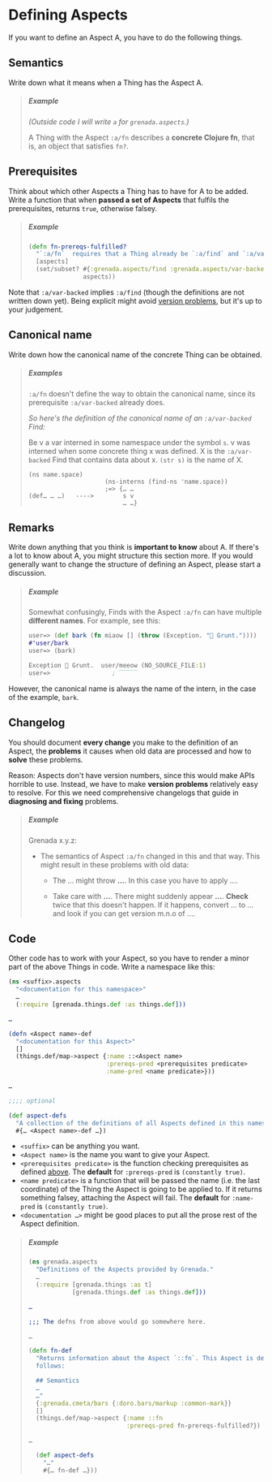 # Defining Aspects

If you want to define an Aspect A, you have to do the following things.

## Semantics

Write down what it means when a Thing has the Aspect A.

> ##### Example
>
> *(Outside code I will write `a` for `grenada.aspects`.)*
>
> A Thing with the Aspect `:a/fn` describes a **concrete Clojure fn**, that is,
> an object that satisfies `fn?`.

## Prerequisites

Think about which other Aspects a Thing has to have for A to be added. Write a
function that when **passed a set of Aspects** that fulfils the prerequisites,
returns `true`, otherwise falsey.

> ##### Example
>
> ```clojure
> (defn fn-prereqs-fulfilled?
>   "`:a/fn`  requires that a Thing already be `:a/find` and `:a/var-backed`."
>   [aspects]
>   (set/subset? #{:grenada.aspects/find :grenada.aspects/var-backed}
>                aspects))
> ```

Note that `:a/var-backed` implies `:a/find` (though the definitions are not
written down yet). Being explicit might avoid [version problems](#changelog),
but it's up to your judgement.

## Canonical name

Write down how the canonical name of the concrete Thing can be obtained.

> ##### Examples
>
> `:a/fn` doesn't define the way to obtain the canonical name, since its
> prerequisite `:a/var-backed` already does.
>
> *So here's the definition of the canonical name of an `:a/var-backed` Find:*
>
> Be v a var interned in some namespace under the symbol `s`. v was interned
> when some concrete thing x was defined. X is the `:a/var-backed` Find that
> contains data about x. `(str s)` is the name of X.
>
> ```
> (ns name.space)
>                      (ns-interns (find-ns 'name.space))
>                      ;=> {… …
> (def… … …)   ---->        s v
>                           … …}
> ```

## Remarks

Write down anything that you think is **important to know** about A. If there's
a lot to know about A, you might structure this section more. If you would
generally want to change the structure of defining an Aspect, please start a
discussion.

> ##### Example
>
> Somewhat confusingly, Finds with the Aspect `:a/fn` can have multiple
> **different names**. For example, see this:
>
> ```clojure
> user=> (def bark (fn miaow [] (throw (Exception. "🐷 Grunt."))))
> #'user/bark
> user=> (bark)
>
> Exception 🐷 Grunt.  user/meeow (NO_SOURCE_FILE:1)
> user=>                 ; ‾‾‾‾‾
> ```

However, the canonical name is always the name of the intern, in the case of the
example, `bark`.

## Changelog

You should document **every change** you make to the definition of an Aspect,
the **problems** it causes when old data are processed and how to **solve**
these problems.

Reason: Aspects don't have version numbers, since this would make APIs horrible
to use. Instead, we have to make **version problems** relatively easy to
resolve. For this we need comprehensive changelogs that guide in **diagnosing
and fixing** problems.

> ##### Example
>
> Grenada x.y.z:
>
>  - The semantics of Aspect `:a/fn` changed in this and that way. This might
>    result in these problems with old data:
>
>     - The … might throw **…**. In this case you have to apply ….
>
>     - Take care with **…**. There might suddenly appear **…**. **Check** twice
>       that this doesn't happen. If it happens, convert … to … and look if you
>       can get version m.n.o of ….

## Code

Other code has to work with your Aspect, so you have to render a minor part of
the above Things in code. Write a namespace like this:

  ```clojure
  (ns <suffix>.aspects
    "<documentation for this namespace>"
    …
    (:require [grenada.things.def :as things.def]))

  …

  (defn <Aspect name>-def
    "<documentation for this Aspect>"
    []
    (things.def/map->aspect {:name ::<Aspect name>
                             :prereqs-pred <prerequisites predicate>
                             :name-pred <name predicate>}))

  …

  ;;;; optional

  (def aspect-defs
    "A collection of the definitions of all Aspects defined in this namespace."
    #{… <Aspect name>-def …})
  ```

 - `<suffix>` can be anything you want.
 - `<Aspect name>` is the name you want to give your Aspect.
 - `<prerequisites predicate>` is the function checking prerequisites as defined
   [above](#prerequisites). The **default** for `:prereqs-pred` is `(constantly
   true)`.
 - `<name predicate>` is a function that will be passed the name (i.e. the last
   coordinate) of the Thing the Aspect is going to be applied to. If it returns
   something falsey, attaching the Aspect will fail. The **default** for
   `:name-pred` is `(constantly true)`.
 - `<documentation …>` might be good places to put all the prose rest of the
   Aspect definition.

> ##### Example
>
> ```clojure
> (ns grenada.aspects
>   "Definitions of the Aspects provided by Grenada."
>   …
>   (:require [grenada.things :as t]
>             [grenada.things.def :as things.def]))
>
> …
>
> ;;; The defns from above would go somewhere here.
>
> …
>
> (defn fn-def
>   "Returns information about the Aspect `::fn`. This Aspect is defined as
>   follows:
>
>   ## Semantics
>   …
>   …"
>   {:grenada.cmeta/bars {:doro.bars/markup :common-mark}}
>   []
>   (things.def/map->aspect {:name ::fn
>                            :prereqs-pred fn-prereqs-fulfilled?})
>
> …
>
>   (def aspect-defs
>     "…"
>     #{… fn-def …}))
> ```
